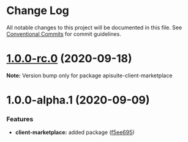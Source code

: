 # Change Log

All notable changes to this project will be documented in this file.
See [Conventional Commits](https://conventionalcommits.org) for commit guidelines.

# [1.0.0-rc.0](https://github.com/Cloudoki/APISuite/compare/apisuite-client-marketplace@1.0.0-alpha.1...apisuite-client-marketplace@1.0.0-rc.0) (2020-09-18)

**Note:** Version bump only for package apisuite-client-marketplace





# 1.0.0-alpha.1 (2020-09-09)


### Features

* **client-marketplace:** added package ([f5ee695](https://github.com/Cloudoki/APISuite/commit/f5ee6951032114cc150bc660fb1e03fc2f8bcc51))

